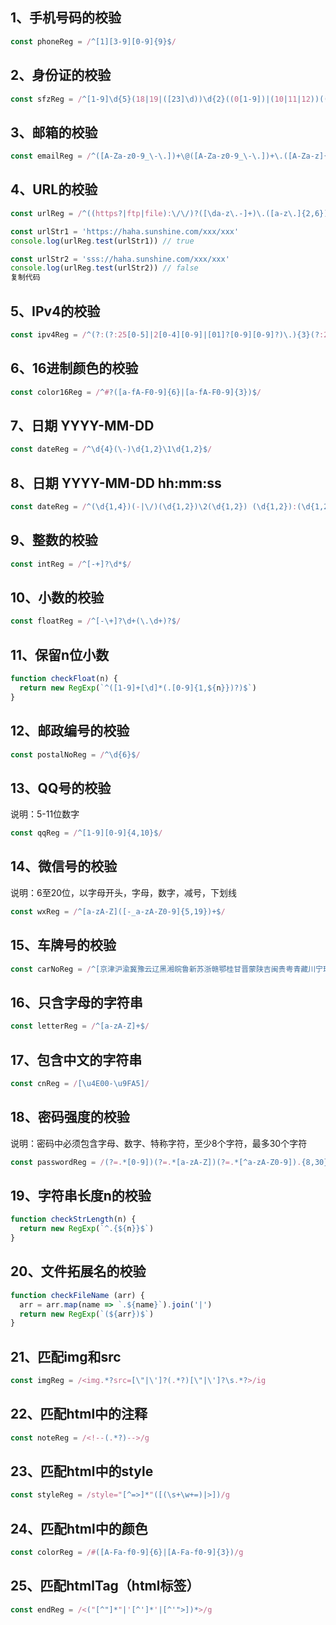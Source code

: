 ## 1、手机号码的校验

```js
const phoneReg = /^[1][3-9][0-9]{9}$/
```

## 2、身份证的校验

```js
const sfzReg = /^[1-9]\d{5}(18|19|([23]\d))\d{2}((0[1-9])|(10|11|12))(([0-2][1-9])|10|20|30|31)\d{3}[0-9Xx]$/
```

## 3、邮箱的校验

```js
const emailReg = /^([A-Za-z0-9_\-\.])+\@([A-Za-z0-9_\-\.])+\.([A-Za-z]{2,4})$/
```

## 4、URL的校验

```js
const urlReg = /^((https?|ftp|file):\/\/)?([\da-z\.-]+)\.([a-z\.]{2,6})([\/\w \.-]*)*\/?$/

const urlStr1 = 'https://haha.sunshine.com/xxx/xxx'
console.log(urlReg.test(urlStr1)) // true

const urlStr2 = 'sss://haha.sunshine.com/xxx/xxx'
console.log(urlReg.test(urlStr2)) // false
复制代码
```

## 5、IPv4的校验

```js
const ipv4Reg = /^(?:(?:25[0-5]|2[0-4][0-9]|[01]?[0-9][0-9]?)\.){3}(?:25[0-5]|2[0-4][0-9]|[01]?[0-9][0-9]?)$/
```

## 6、16进制颜色的校验

```js
const color16Reg = /^#?([a-fA-F0-9]{6}|[a-fA-F0-9]{3})$/
```

## 7、日期 YYYY-MM-DD

```js
const dateReg = /^\d{4}(\-)\d{1,2}\1\d{1,2}$/
```

## 8、日期 YYYY-MM-DD hh:mm:ss

```js
const dateReg = /^(\d{1,4})(-|\/)(\d{1,2})\2(\d{1,2}) (\d{1,2}):(\d{1,2}):(\d{1,2})$/
```

## 9、整数的校验

```js
const intReg = /^[-+]?\d*$/
```

## 10、小数的校验

```js
const floatReg = /^[-\+]?\d+(\.\d+)?$/
```

## 11、保留n位小数

```js
function checkFloat(n) {
  return new RegExp(`^([1-9]+[\d]*(.[0-9]{1,${n}})?)$`)
}
```

## 12、邮政编号的校验

```js
const postalNoReg = /^\d{6}$/
```

## 13、QQ号的校验

说明：5-11位数字

```js
const qqReg = /^[1-9][0-9]{4,10}$/
```

## 14、微信号的校验

说明：6至20位，以字母开头，字母，数字，减号，下划线

```js
const wxReg = /^[a-zA-Z]([-_a-zA-Z0-9]{5,19})+$/
```

## 15、车牌号的校验

```js
const carNoReg = /^[京津沪渝冀豫云辽黑湘皖鲁新苏浙赣鄂桂甘晋蒙陕吉闽贵粤青藏川宁琼使领A-Z]{1}[A-Z]{1}[A-Z0-9]{4}[A-Z0-9挂学警港澳]{1}$/
```

## 16、只含字母的字符串

```js
const letterReg = /^[a-zA-Z]+$/
```

## 17、包含中文的字符串

```js
const cnReg = /[\u4E00-\u9FA5]/
```

## 18、密码强度的校验

说明：密码中必须包含字母、数字、特称字符，至少8个字符，最多30个字符

```js
const passwordReg = /(?=.*[0-9])(?=.*[a-zA-Z])(?=.*[^a-zA-Z0-9]).{8,30}/
```

## 19、字符串长度n的校验

```js
function checkStrLength(n) {
  return new RegExp(`^.{${n}}$`)
}
```

## 20、文件拓展名的校验

```js
function checkFileName (arr) {
  arr = arr.map(name => `.${name}`).join('|')
  return new RegExp(`(${arr})$`)
}
```

## 21、匹配img和src

```js
const imgReg = /<img.*?src=[\"|\']?(.*?)[\"|\']?\s.*?>/ig
```

## 22、匹配html中的注释

```js
const noteReg = /<!--(.*?)-->/g
```

## 23、匹配html中的style

```js
const styleReg = /style="[^=>]*"([(\s+\w+=)|>])/g
```

## 24、匹配html中的颜色

```js
const colorReg = /#([A-Fa-f0-9]{6}|[A-Fa-f0-9]{3})/g
```

## 25、匹配htmlTag（html标签）

```js
const endReg = /<("[^"]*"|'[^']*'|[^'">])*>/g
```